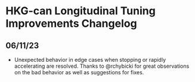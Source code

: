 # HKG-can Longitudinal Tuning Improvements Changelog

## 06/11/23
* Unexpected behavior in edge cases when stopping or rapidly accelerating are
  resolved. Thanks to @rchybicki for great observations on the bad behavior as
  well as suggestions for fixes.
